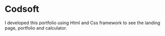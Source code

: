 # Codsoft
I developed this portfolio using Html and Css framework to see the landing page, portfolio and calculator.
